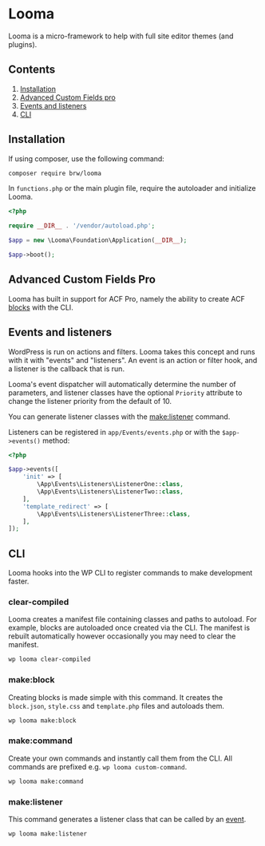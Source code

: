 # Looma

Looma is a micro-framework to help with full site editor themes (and plugins).

## Contents

1. [Installation](#installation)
2. [Advanced Custom Fields pro](#advanced-custom-fields-pro)
3. [Events and listeners](#events-and-listeners)
4. [CLI](#cli)

## Installation

If using composer, use the following command:

```bash
composer require brw/looma
```

In `functions.php` or the main plugin file, require the autoloader and initialize Looma.

```php
<?php

require __DIR__ . '/vendor/autoload.php';

$app = new \Looma\Foundation\Application(__DIR__);

$app->boot();

```

## Advanced Custom Fields Pro

Looma has built in support for ACF Pro, namely the ability to create ACF [blocks](#makeblock) with the CLI.

## Events and listeners

WordPress is run on actions and filters. Looma takes this concept and runs with it with "events" and "listeners". An event is an action or filter hook, and a listener is the callback that is run.

Looma's event dispatcher will automatically determine the number of parameters, and listener classes have the optional `Priority` attribute to change the listener priority from the default of 10.

You can generate listener classes with the [make:listener](#makelistener) command.

Listeners can be registered in `app/Events/events.php` or with the `$app->events()` method:

```php
<?php

$app->events([
    'init' => [
        \App\Events\Listeners\ListenerOne::class,
        \App\Events\Listeners\ListenerTwo::class,
    ],
    'template_redirect' => [
        \App\Events\Listeners\ListenerThree::class,
    ],
]);

```

## CLI

Looma hooks into the WP CLI to register commands to make development faster.

### clear-compiled

Looma creates a manifest file containing classes and paths to autoload. For example, blocks are autoloaded once created via the CLI. The manifest is rebuilt automatically however occasionally you may need to clear the manifest.

```bash
wp looma clear-compiled
```

### make:block

Creating blocks is made simple with this command. It creates the `block.json`, `style.css` and `template.php` files and autoloads them.

```bash
wp looma make:block
```

### make:command

Create your own commands and instantly call them from the CLI. All commands are prefixed e.g. `wp looma custom-command`.

```bash
wp looma make:command
```

### make:listener

This command generates a listener class that can be called by an [event](#events-and-listeners).

```bash
wp looma make:listener
```
